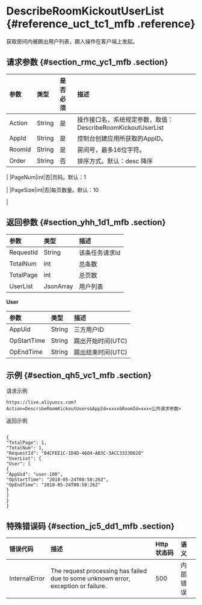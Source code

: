 # DescribeRoomKickoutUserList {#reference_uct_tc1_mfb .reference}

获取房间内被踢出用户列表，踢人操作在客户端上发起。

## 请求参数 {#section_rmc_yc1_mfb .section}

|参数|类型|是否必须|描述|
|:-|:-|:---|:-|
|Action|String|是|操作接口名，系统规定参数，取值：DescribeRoomKickoutUserList|
|AppId|String|是|控制台创建应用所获取的AppID。|
|RoomId|String|是|房间号，最多16位字符。|
|Order|String|否|排序方式。默认：desc 降序

|
|PageNum|int|否|页码。默认：1

|
|PageSize|int|否|每页数量。默认：10

|

## 返回参数 {#section_yhh_1d1_mfb .section}

|参数|类型|描述|
|:-|:-|:-|
|RequestId|String|该条任务请求Id|
|TotalNum|int|总条数|
|TotalPage|int|总页数|
|UserList|JsonArray|用户列表|

**User**

|参数|类型|描述|
|:-|:-|:-|
|AppUid|String|三方用户ID|
|OpStartTime|String|踢出开始时间\(UTC\)|
|OpEndTime|String|踢出结束时间\(UTC\)|

## 示例 {#section_qh5_vc1_mfb .section}

请求示例

```
https://live.aliyuncs.com?Action=DescribeRoomKickoutUsers&AppId=xxxx&RoomId=xxx<公共请求参数>
```

返回示例

```

{
"TotalPage": 1,
"TotalNum": 1,
"RequestId": "04CFEE1C-1D4D-4604-AB3C-3ACC3323D628"
"UserList": {
"User": [
{
"AppUid": "user-100",
"OpStartTime": "2018-05-24T08:58:26Z",
"OpEndTime": "2018-05-24T08:58:26Z"
}
]
}
}
```

## 特殊错误码 {#section_jc5_dd1_mfb .section}

|错误代码|描述|Http 状态码|语义|
|:---|:-|:-------|:-|
|InternalError|The request processing has failed due to some unknown error, exception or failure.|500|内部错误|

